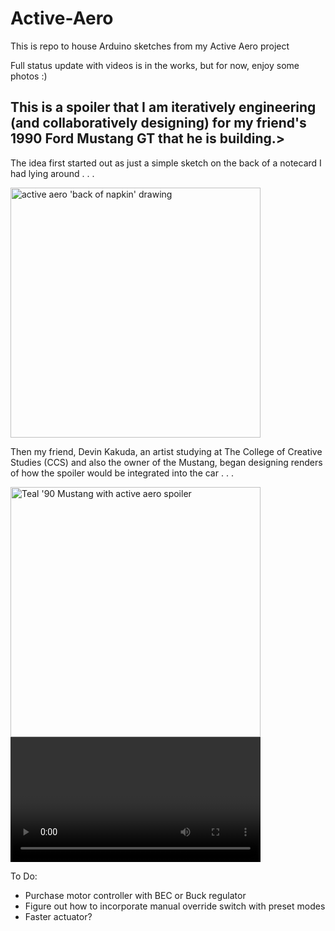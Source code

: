 # Active-Aero
This is repo to house Arduino sketches from my Active Aero project 

Full status update with videos is in the works, but for now, enjoy some photos :)

## This is a spoiler that I am iteratively engineering (and collaboratively designing) for my friend's 1990 Ford Mustang GT that he is building.>

The idea first started out as just a simple sketch on the back of a notecard I had lying around . . .


<img src="https://drive.google.com/uc?export=view&id=1gQ1w7_WQkcvmAoiEFC5VpXWNA8CsBaBV" alt="active aero 'back of napkin' drawing" width="400"/>

Then my friend, Devin Kakuda, an artist studying at The College of Creative Studies (CCS) and also the owner of the Mustang, began designing renders of how the spoiler would be integrated into the car . . . 

<image src="https://drive.google.com/uc?export=view&id=1_bRO14_mZu-qjMvtMakJpT-s5jc9dnYc" alt="Teal '90 Mustang with active aero spoiler" width='400'/>

<video width="400" controls>
<src="https://drive.google.com/uc?export=view&id=19yaAaFWSty61mpK395vZ64GALvGSrmrr" type="video/MOV" width="500">
  </video>

To Do:
- Purchase motor controller with BEC or Buck regulator
- Figure out how to incorporate manual override switch with preset modes
- Faster actuator?
